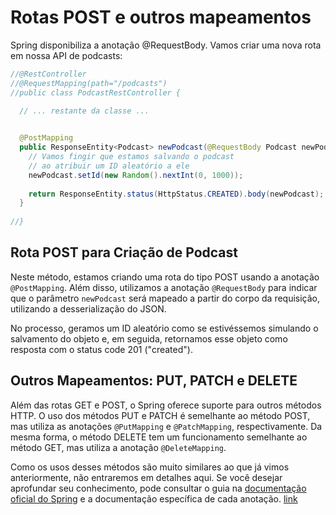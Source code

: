 # Rotas POST e outros mapeamentos

Spring disponibiliza a anotação @RequestBody. Vamos criar uma nova rota em nossa API de podcasts:

```java
//@RestController
//@RequestMapping(path="/podcasts")
//public class PodcastRestController {

  // ... restante da classe ...
    

  @PostMapping
  public ResponseEntity<Podcast> newPodcast(@RequestBody Podcast newPodcast) {
    // Vamos fingir que estamos salvando o podcast 
    // ao atribuir um ID aleatório a ele
    newPodcast.setId(new Random().nextInt(0, 1000));
    
    return ResponseEntity.status(HttpStatus.CREATED).body(newPodcast);   
  }
  
//}
```

## Rota POST para Criação de Podcast

Neste método, estamos criando uma rota do tipo POST usando a anotação `@PostMapping`. Além disso, utilizamos a anotação `@RequestBody` para indicar que o parâmetro `newPodcast` será mapeado a partir do corpo da requisição, utilizando a desserialização do JSON.

No processo, geramos um ID aleatório como se estivéssemos simulando o salvamento do objeto e, em seguida, retornamos esse objeto como resposta com o status code 201 ("created").


## Outros Mapeamentos: PUT, PATCH e DELETE

Além das rotas GET e POST, o Spring oferece suporte para outros métodos HTTP. O uso dos métodos PUT e PATCH é semelhante ao método POST, mas utiliza as anotações `@PutMapping` e `@PatchMapping`, respectivamente. Da mesma forma, o método DELETE tem um funcionamento semelhante ao método GET, mas utiliza a anotação `@DeleteMapping`.

Como os usos desses métodos são muito similares ao que já vimos anteriormente, não entraremos em detalhes aqui. Se você desejar aprofundar seu conhecimento, pode consultar o guia na [documentação oficial do Spring](https://docs.spring.io/spring-framework/docs/current/reference/html/web.html#mvc-ann-httpmethods) e a documentação específica de cada anotação.
[link](https://spring.io/guides/tutorials/rest/)

